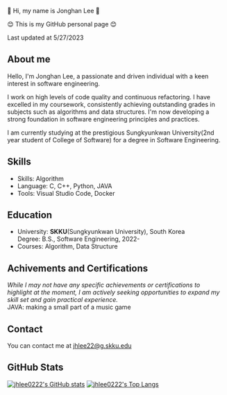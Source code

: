 🙂 Hi, my name is Jonghan Lee 🙂 

😊 This is my GitHub personal page 😊

Last updated at 5/27/2023

## About me
Hello, I'm Jonghan Lee, a passionate and driven individual with a keen interest in software engineering.

I work on high levels of code quality and continuous refactoring. I have excelled in my coursework, consistently achieving outstanding grades in subjects such as algorithms and data structures. I'm now developing a strong foundation in software engineering principles and practices.

I am currently studying at the prestigious Sungkyunkwan University(2nd year student of College of Software) for a degree in Software Engineering.

## Skills
* Skills: Algorithm
* Language: C, C++, Python, JAVA  
* Tools: Visual Studio Code, Docker

## Education
* University: **SKKU**(Sungkyunkwan University), South Korea  
  Degree: B.S., Software Engineering, 2022-
* Courses: Algorithm, Data Structure  


## Achivements and Certifications
*While I may not have any specific achievements or certifications to highlight at the moment, I am actively seeking opportunities to expand my skill set and gain practical experience.*  
JAVA: making a small part of a music game

## Contact
You can contact me at [jhlee22@g.skku.edu](mailto:jhlee22@g.skku.edu)  

## GitHub Stats
[![jhlee0222's GitHub stats](https://github-readme-stats.vercel.app/api?username=jhlee0222&show_icons=true&theme=solarized-light)](https://github.com/jhlee0222)
[![jhlee0222's Top Langs](https://github-readme-stats.vercel.app/api/top-langs/?username=jhlee0222&theme=solarized-light)](https://github.com/jhlee0222)
